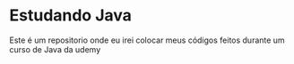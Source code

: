 # Estudando Java

Este é um repositorio onde eu irei colocar meus códigos feitos durante um curso de Java da udemy




